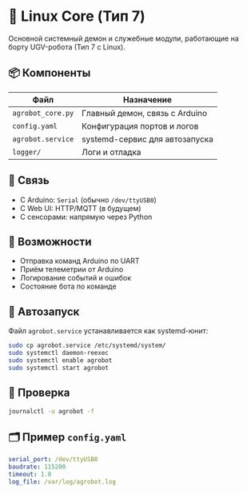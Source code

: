 # 🐧 Linux Core (Тип 7)

Основной системный демон и служебные модули, работающие на борту UGV-робота (Тип 7 с Linux).

## 📦 Компоненты
| Файл                  | Назначение                         |
|-----------------------|------------------------------------|
| `agrobot_core.py`     | Главный демон, связь с Arduino     |
| `config.yaml`         | Конфигурация портов и логов        |
| `agrobot.service`     | systemd-сервис для автозапуска     |
| `logger/`             | Логи и отладка                     |

## 🔁 Связь
- С Arduino: `Serial` (обычно `/dev/ttyUSB0`)
- С Web UI: HTTP/MQTT (в будущем)
- С сенсорами: напрямую через Python

## 📌 Возможности
- Отправка команд Arduino по UART
- Приём телеметрии от Arduino
- Логирование событий и ошибок
- Состояние бота по команде

## 🚀 Автозапуск
Файл `agrobot.service` устанавливается как systemd-юнит:
```bash
sudo cp agrobot.service /etc/systemd/system/
sudo systemctl daemon-reexec
sudo systemctl enable agrobot
sudo systemctl start agrobot
```

## 🧪 Проверка
```bash
journalctl -u agrobot -f
```

## 🗂 Пример `config.yaml`
```yaml
serial_port: /dev/ttyUSB0
baudrate: 115200
timeout: 1.0
log_file: /var/log/agrobot.log
```
